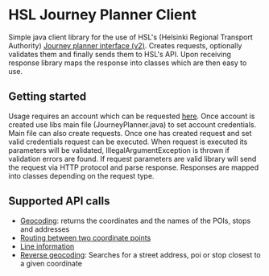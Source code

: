 HSL Journey Planner Client
===========

Simple java client library for the use of HSL's (Helsinki Regional Transport Authority) [Journey planner interface (v2)](http://developer.reittiopas.fi/pages/en/home.php). Creates requests, optionally validates them and finally sends them to HSL's API. Upon receiving response library maps the response into classes which are then easy to use.

Getting started
-
Usage requires an account which can be requested [here](http://developer.reittiopas.fi/pages/en/account-request.php). Once account is created use libs main file (JourneyPlanner.java) to set account credentials. Main file can also create requests. Once one has created request and set valid credentials request can be executed. When request is executed its parameters will be validated, IllegalArgumentException is thrown if validation errors are found. If request parameters are valid library will send the request via HTTP protocol and parse response. Responses are mapped into classes depending on the request type.

Supported API calls
-
 - [Geocoding](http://developer.reittiopas.fi/pages/en/http-get-interface-version-2.php#geocode): returns the coordinates and the names of the POIs, stops and addresses
 - [Routing between two coordinate points](http://developer.reittiopas.fi/pages/en/http-get-interface-version-2.php#route)
 - [Line information](http://developer.reittiopas.fi/pages/en/http-get-interface-version-2.php#lines)
 - [Reverse geocoding](http://developer.reittiopas.fi/pages/en/http-get-interface-version-2.php#reverse_geocode): Searches for a street address, poi or stop closest to a given coordinate
